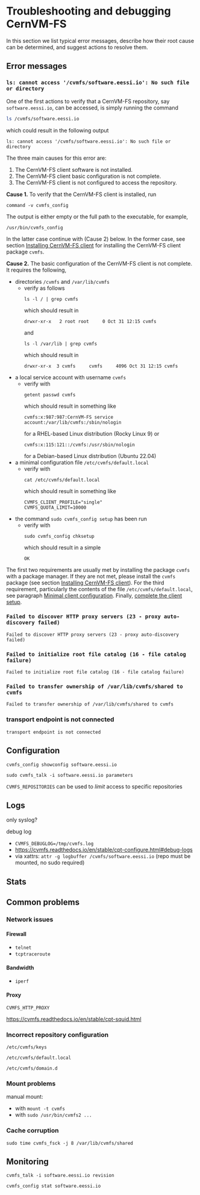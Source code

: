 # Troubleshooting and debugging CernVM-FS

<!-- only client-side, assumption is that CernVM-FS replica servers and proxy
servers are working correctly (?) -->

In this section we list typical error messages, describe how their root cause
can be determined, and suggest actions to resolve them.

## Error messages

### `ls: cannot access '/cvmfs/software.eessi.io': No such file or directory`

One of the first actions to verify that a CernVM-FS repository, say
`software.eessi.io`, can be accessed, is simply running the command
```bash
ls /cvmfs/software.eessi.io
```
which could result in the following output
```
ls: cannot access '/cvmfs/software.eessi.io': No such file or directory
```

The three main causes for this error are:
1. The CernVM-FS client software is not installed.
2. The CernVM-FS client basic configuration is not complete.
3. The CernVM-FS client is not configured to access the repository.

**Cause 1.** To verify that the CernVM-FS client is installed, run
``` { .bash .copy }
command -v cvmfs_config
```

The output is either empty or the full path to the executable, for example,
```
/usr/bin/cvmfs_config
```
In the latter case continue with (Cause 2) below. In the former case, see
section [Installing CernVM-FS client](access/client/#installing-cernvm-fs-client)
for installing the CernVM-FS client package `cvmfs`.

**Cause 2.** The basic configuration of the CernVM-FS client is not complete. It
requires the following,
- directories `/cvmfs` and `/var/lib/cvmfs`
  - verify as follows
    ``` { .bash .copy }
    ls -l / | grep cvmfs
    ```
    which should result in
    ```
    drwxr-xr-x   2 root root     0 Oct 31 12:15 cvmfs
    ```
    and
    ``` { .bash .copy }
    ls -l /var/lib | grep cvmfs
    ```
    which should result in
    ```
    drwxr-xr-x  3 cvmfs     cvmfs     4096 Oct 31 12:15 cvmfs
    ```
- a local service account with username `cvmfs`
  - verify with
    ``` { .bash .copy }
    getent passwd cvmfs
    ```
    which should result in something like
    ```
    cvmfs:x:987:987:CernVM-FS service account:/var/lib/cvmfs:/sbin/nologin
    ```
    for a RHEL-based Linux distribution (Rocky Linux 9) or
    ```
    cvmfs:x:115:121::/cvmfs:/usr/sbin/nologin
    ```
    for a Debian-based Linux distribution (Ubuntu 22.04)
- a minimal configuration file `/etc/cvmfs/default.local`
  - verify with
    ``` { .bash .copy }
    cat /etc/cvmfs/default.local
    ```
    which should result in something like
    ```
    CVMFS_CLIENT_PROFILE="single"
    CVMFS_QUOTA_LIMIT=10000
    ```
- the command `sudo cvmfs_config setup` has been run
  - verify with
    ``` { .bash .copy }
    sudo cvmfs_config chksetup
    ```
    which should result in a simple
    ```
    OK
    ```

The first two requirements are usually met by installing the package
`cvmfs` with a package manager. If they are not met, please install the `cvmfs`
package (see section
[Installing CernVM-FS client](access/client/#installing-cernvm-fs-client)).
For the third requirement, particularly the contents of the file
`/etc/cvmfs/default.local`, see paragraph
[Minimal client configuration](access/client/#minimal_configuration).
Finally, [complete the client setup](access/client/#completing-the-client-setup).

### `Failed to discover HTTP proxy servers (23 - proxy auto-discovery failed)`
```
Failed to discover HTTP proxy servers (23 - proxy auto-discovery failed)
```

### `Failed to initialize root file catalog (16 - file catalog failure)`
```
Failed to initialize root file catalog (16 - file catalog failure)
```

### `Failed to transfer ownership of /var/lib/cvmfs/shared to cvmfs`
```
Failed to transfer ownership of /var/lib/cvmfs/shared to cvmfs
```

### transport endpoint is not connected
```
transport endpoint is not connected
```

## Configuration

```
cvmfs_config showconfig software.eessi.io
```

```
sudo cvmfs_talk -i software.eessi.io parameters
```

`CVMFS_REPOSITORIES` can be used to *limit* access to specific repositories

## Logs

only syslog?

debug log
- `CVMFS_DEBUGLOG=/tmp/cvmfs.log`
- https://cvmfs.readthedocs.io/en/stable/cpt-configure.html#debug-logs
- via xattrs: `attr -g logbuffer /cvmfs/software.eessi.io` (repo must be mounted, no sudo required)


## Stats

## Common problems

### Network issues

#### Firewall

- `telnet`
- `tcptraceroute`

#### Bandwidth

- `iperf`

#### Proxy

`CVMFS_HTTP_PROXY`

https://cvmfs.readthedocs.io/en/stable/cpt-squid.html

### Incorrect repository configuration

`/etc/cvmfs/keys`

`/etc/cvmfs/default.local`

`/etc/cvmfs/domain.d`

### Mount problems

manual mount:

- with `mount -t cvmfs`
- with `sudo /usr/bin/cvmfs2 ...`

### Cache corruption

```
sudo time cvmfs_fsck -j 8 /var/lib/cvmfs/shared
```

## Monitoring

```
cvmfs_talk -i software.eessi.io revision
```

```
cvmfs_config stat software.eessi.io
```
